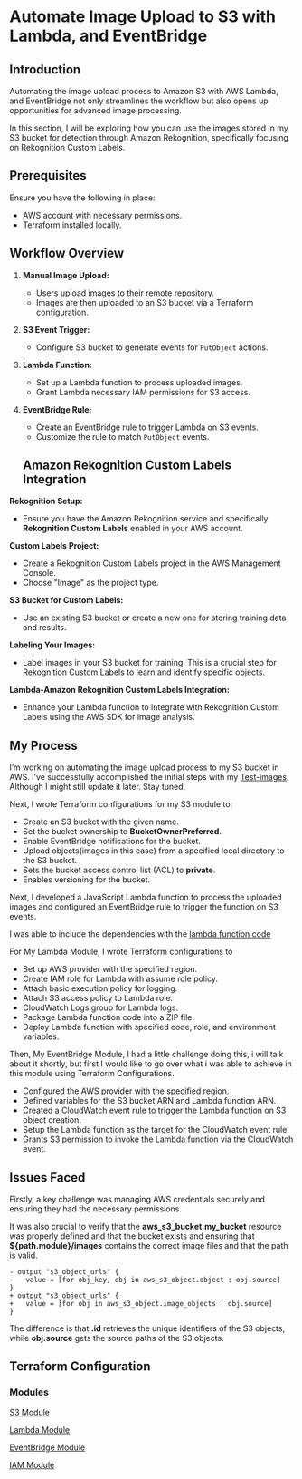 # Automate Image Upload to S3 with Lambda, and EventBridge

## Introduction

Automating the image upload process to Amazon S3 with AWS Lambda, and EventBridge not only streamlines the workflow but also opens up opportunities for advanced image processing.

In this section, I will be exploring how you can use the images stored in my S3 bucket for detection through Amazon Rekognition, specifically focusing on Rekognition Custom Labels.

## Prerequisites

Ensure you have the following in place:

- AWS account with necessary permissions.
- Terraform installed locally.


## Workflow Overview

1. **Manual Image Upload:**
   - Users upload images to their remote repository.
   - Images are then uploaded to an S3 bucket via a Terraform configuration.

2. **S3 Event Trigger:**
   - Configure S3 bucket to generate events for `PutObject` actions.

3. **Lambda Function:**
   - Set up a Lambda function to process uploaded images.
   - Grant Lambda necessary IAM permissions for S3 access.

4. **EventBridge Rule:**
   - Create an EventBridge rule to trigger Lambda on S3 events.
   - Customize the rule to match `PutObject` events.


   ## Amazon Rekognition Custom Labels Integration


**Rekognition Setup:**
   - Ensure you have the Amazon Rekognition service and specifically **Rekognition Custom Labels** enabled in your AWS account.

 **Custom Labels Project:**
   - Create a Rekognition Custom Labels project in the AWS Management Console.
   - Choose "Image" as the project type.

 **S3 Bucket for Custom Labels:**
   - Use an existing S3 bucket or create a new one for storing training data and results.

 **Labeling Your Images:**
   - Label images in your S3 bucket for training. This is a crucial step for Rekognition Custom Labels to learn and identify specific objects.

 **Lambda-Amazon Rekognition Custom Labels Integration:**
   - Enhance your Lambda function to integrate with Rekognition Custom Labels using the AWS SDK for image analysis.



## My Process
I’m working on automating the image upload process to my S3 bucket in AWS. I’ve successfully accomplished the initial steps with my [Test-images](https://github.com/Firdous2307/aws-rekognition-with-messi-or-ronaldo/tree/main/test-images). Although I might still update it later. Stay tuned.


Next, I wrote Terraform configurations for my S3 module to:

- Create an S3 bucket with the given name.
- Set the bucket ownership to **BucketOwnerPreferred**.
- Enable EventBridge notifications for the bucket.
- Upload objects(images in this case) from a specified local directory to the S3 bucket.
- Sets the bucket access control list (ACL) to **private**.
- Enables versioning for the bucket.


Next, I developed a JavaScript Lambda function to process the uploaded images and configured an EventBridge rule to trigger the function on S3 events.

I was able to include the dependencies with the [lambda function code](https://github.com/Firdous2307/aws-rekognition-with-messi-or-ronaldo/tree/main/lambda-function)


For My Lambda Module, I wrote Terraform configurations to 

- Set up AWS provider with the specified region.
- Create IAM role for Lambda with assume role policy.
- Attach basic execution policy for logging.
- Attach S3 access policy to Lambda role.
- CloudWatch Logs group for Lambda logs.
- Package Lambda function code into a ZIP file.
- Deploy Lambda function with specified code, role, and environment variables.



Then, My EventBridge Module, I had a little challenge doing this, i will talk about it shortly, but first I would like to go over what i was able to achieve in this module using Terraform Configurations.

- Configured the AWS provider with the specified region.
- Defined variables for the S3 bucket ARN and Lambda function ARN.
- Created a CloudWatch event rule to trigger the Lambda function on S3 object creation.
- Setup the Lambda function as the target for the CloudWatch event rule.
- Grants S3 permission to invoke the Lambda function via the CloudWatch event.





## Issues Faced

Firstly, a key challenge was managing AWS credentials securely and ensuring they had the necessary permissions.

It was also crucial to verify that the **aws_s3_bucket.my_bucket** resource was properly defined and that the bucket exists and ensuring that **${path.module}/images** contains the correct image files and that the path is valid.

```
- output "s3_object_urls" {
-   value = [for obj_key, obj in aws_s3_object.object : obj.source]
}
+ output "s3_object_urls" {
+   value = [for obj in aws_s3_object.image_objects : obj.source]
}
```
The difference is that **.id** retrieves the unique identifiers of the S3 objects, while **obj.source** gets the source paths of the S3 objects.




## Terraform Configuration

### Modules

[S3 Module](https://github.com/Firdous2307/aws-rekognition-with-messi-or-ronaldo/tree/main/modules/s3)

[Lambda Module](https://github.com/Firdous2307/aws-rekognition-with-messi-or-ronaldo/tree/main/modules/lambda)


[EventBridge Module](https://github.com/Firdous2307/aws-rekognition-with-messi-or-ronaldo/tree/main/modules/eventbridge)


[IAM Module](https://github.com/Firdous2307/aws-rekognition-with-messi-or-ronaldo/tree/main/modules/iam)